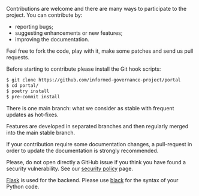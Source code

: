 Contributions are welcome and there are many ways to participate to the
project. You can contribute by:

- reporting bugs;
- suggesting enhancements or new features;
- improving the documentation.

Feel free to fork the code, play with it, make some patches and send us pull requests.

Before starting to contribute please install the Git hook scripts:

```bash
$ git clone https://github.com/informed-governance-project/portal
$ cd portal/
$ poetry install
$ pre-commit install
```

There is one main branch: what we consider as stable with frequent updates as
hot-fixes.

Features are developed in separated branches and then regularly merged into the
main stable branch.

If your contribution require some documentation changes, a pull-request in order
to update the documentation is strongly recommended.

Please, do not open directly a GitHub issue if you think you have found a
security vulnerability. See our
[security policy](https://github.com/informed-governance-project/portal/security/policy)
page.

[Flask](https://flask.palletsprojects.com) is used for the backend.
Please use [black](https://github.com/psf/black) for the syntax of your Python code.
